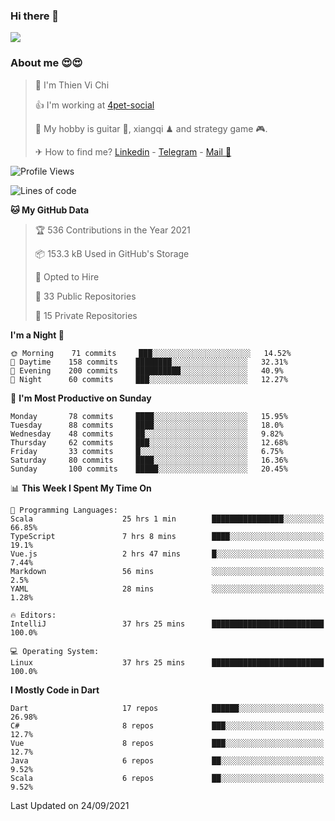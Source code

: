 ### Hi there 👋
![](https://media1.tenor.com/images/9aa4aee77151757a310fcdb4b8fd2a0a/tenor.gif?itemid=12671405)

### About me 😍😍

> 🙎 I'm Thien Vi Chi
> 
> 👍 I'm working at [4pet-social](https://github.com/4pet-social)
>
> 🥞 My hobby is guitar 🎸, xiangqi ♟ and strategy game 🎮.
> 
> ✈ How to find me? [Linkedin](https://www.linkedin.com/in/tvc12/) - [Telegram](https://t.me/yeutham212) - [Mail 📧](mailto:meomeocf98@gmail.com)
> 

<!--START_SECTION:waka-->
![Profile Views](http://img.shields.io/badge/Profile%20Views-14-blue)

![Lines of code](https://img.shields.io/badge/From%20Hello%20World%20I%27ve%20Written-745887%20lines%20of%20code-blue)

**🐱 My GitHub Data** 

> 🏆 536 Contributions in the Year 2021
 > 
> 📦 153.3 kB Used in GitHub's Storage 
 > 
> 💼 Opted to Hire
 > 
> 📜 33 Public Repositories 
 > 
> 🔑 15 Private Repositories  
 > 
**I'm a Night 🦉** 

```text
🌞 Morning    71 commits     ███░░░░░░░░░░░░░░░░░░░░░░   14.52% 
🌆 Daytime    158 commits    ████████░░░░░░░░░░░░░░░░░   32.31% 
🌃 Evening    200 commits    ██████████░░░░░░░░░░░░░░░   40.9% 
🌙 Night      60 commits     ███░░░░░░░░░░░░░░░░░░░░░░   12.27%

```
📅 **I'm Most Productive on Sunday** 

```text
Monday       78 commits     ████░░░░░░░░░░░░░░░░░░░░░   15.95% 
Tuesday      88 commits     ████░░░░░░░░░░░░░░░░░░░░░   18.0% 
Wednesday    48 commits     ██░░░░░░░░░░░░░░░░░░░░░░░   9.82% 
Thursday     62 commits     ███░░░░░░░░░░░░░░░░░░░░░░   12.68% 
Friday       33 commits     █░░░░░░░░░░░░░░░░░░░░░░░░   6.75% 
Saturday     80 commits     ████░░░░░░░░░░░░░░░░░░░░░   16.36% 
Sunday       100 commits    █████░░░░░░░░░░░░░░░░░░░░   20.45%

```


📊 **This Week I Spent My Time On** 

```text
💬 Programming Languages: 
Scala                    25 hrs 1 min        ████████████████░░░░░░░░░   66.85% 
TypeScript               7 hrs 8 mins        ████░░░░░░░░░░░░░░░░░░░░░   19.1% 
Vue.js                   2 hrs 47 mins       █░░░░░░░░░░░░░░░░░░░░░░░░   7.44% 
Markdown                 56 mins             ░░░░░░░░░░░░░░░░░░░░░░░░░   2.5% 
YAML                     28 mins             ░░░░░░░░░░░░░░░░░░░░░░░░░   1.28%

🔥 Editors: 
IntelliJ                 37 hrs 25 mins      █████████████████████████   100.0%

💻 Operating System: 
Linux                    37 hrs 25 mins      █████████████████████████   100.0%

```

**I Mostly Code in Dart** 

```text
Dart                     17 repos            ██████░░░░░░░░░░░░░░░░░░░   26.98% 
C#                       8 repos             ███░░░░░░░░░░░░░░░░░░░░░░   12.7% 
Vue                      8 repos             ███░░░░░░░░░░░░░░░░░░░░░░   12.7% 
Java                     6 repos             ██░░░░░░░░░░░░░░░░░░░░░░░   9.52% 
Scala                    6 repos             ██░░░░░░░░░░░░░░░░░░░░░░░   9.52%

```



 Last Updated on 24/09/2021
<!--END_SECTION:waka-->